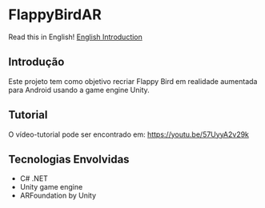 # FlappyBirdAR

Read this in English!
[English Introduction](README.md)

## Introdução 

Este projeto tem como objetivo recriar Flappy Bird em realidade aumentada para Android usando a game engine Unity.

## Tutorial

O vídeo-tutorial pode ser encontrado em: https://youtu.be/57UyyA2v29k

## Tecnologias Envolvidas

* C# .NET
* Unity game engine
* ARFoundation by Unity
